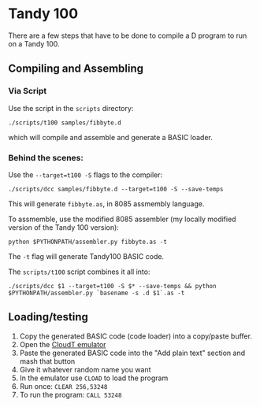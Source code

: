 # Tandy 100

There are a few steps that have to be done to compile a D program to run
on a Tandy 100.

## Compiling and Assembling

### Via Script

Use the script in the `scripts` directory:

`./scripts/t100 samples/fibbyte.d`

which will compile and assemble and generate a BASIC loader.

### Behind the scenes:

Use the `--target=t100 -S` flags to the compiler:

```shell
./scripts/dcc samples/fibbyte.d --target=t100 -S --save-temps
```

This will generate `fibbyte.as`, in 8085 assmembly language.

To assmemble, use the modified 8085 assembler (my locally modified
version of the Tandy 100 version):

```shell
python $PYTHONPATH/assembler.py fibbyte.as -t
```

The `-t` flag will generate Tandy100 BASIC code.

The `scripts/t100` script combines it all into:

```
./scripts/dcc $1 --target=t100 -S $* --save-temps && python $PYTHONPATH/assembler.py `basename -s .d $1`.as -t
```

## Loading/testing

1. Copy the generated BASIC code (code loader) into a copy/paste buffer.
1. Open the [CloudT emulator](https://bitchin100.com/CloudT/#!/M100Display)
1. Paste the generated BASIC code into the "Add plain text" section and mash that button
1. Give it whatever random name you want
1. In the emulator use `CLOAD` to load the program
1. Run once: `CLEAR 256,53248`
1. To run the program: `CALL 53248`
